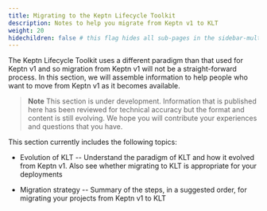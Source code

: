 ```yaml
---
title: Migrating to the Keptn Lifecycle Toolkit
description: Notes to help you migrate from Keptn v1 to KLT
weight: 20
hidechildren: false # this flag hides all sub-pages in the sidebar-multicard.html
---
```


The Keptn Lifecycle Toolkit uses a different paradigm
than that used for Keptn v1
and so migration from Keptn v1 will not be a straight-forward process.
In this section, we will assemble information to help people
who want to move from Keptn v1 as it becomes available.

> **Note**
This section is under development.
Information that is published here has been reviewed for technical accuracy
but the format and content is still evolving.
We hope you will contribute your experiences
and questions that you have.

This section currently includes the following topics:

* Evolution of KLT --
  Understand the paradigm of KLT and how it evolved from Keptn v1.
  Also see whether migrating to KLT is appropriate for your deployments

* Migration strategy -- Summary of the steps, in a suggested order,
  for migrating your projects from Keptn v1 to KLT
